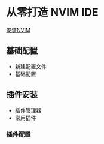 # 从零打造 NVIM IDE

[安装NVIM](https://github.com/neovim/neovim/wiki/Installing-Neovim#install-from-package)

## 基础配置

- 新建配置文件
- 基础配置

## 插件安装

- 插件管理器
- 常用插件

### 插件配置


